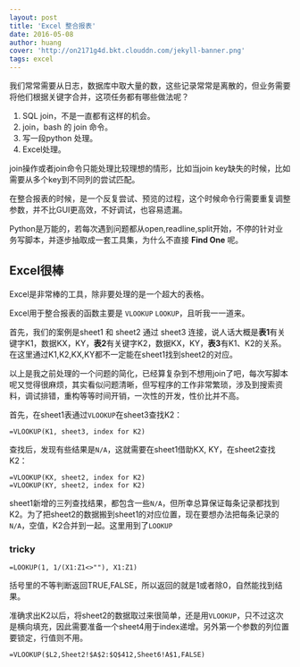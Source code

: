 ```yaml
---
layout: post
title: 'Excel 整合报表'
date: 2016-05-08
author: huang
cover: 'http://on2171g4d.bkt.clouddn.com/jekyll-banner.png'
tags: excel
---
```


我们常常需要从日志，数据库中取大量的数，这些记录常常是离散的，但业务需要将他们根据关键字合并，这项任务都有哪些做法呢？

1. SQL join，不是一直都有这样的机会。
1. join，bash 的 join 命令。
2. 写一段python 处理。
3. Excel处理。

join操作或者join命令只能处理比较理想的情形，比如当join key缺失的时候，比如需要从多个key到不同列的尝试匹配。

在整合报表的时候，是一个反复尝试、预览的过程，这个时候命令行需要重复调整参数，并不比GUI更高效，不好调试，也容易遗漏。

Python是万能的，若每次遇到问题都从open,readline,split开始，不停的针对业务写脚本，并逐步抽取成一套工具集，为什么不直接 **Find One** 呢。

## Excel很棒
Excel是非常棒的工具，除非要处理的是一个超大的表格。

Excel用于整合报表的函数主要是 `VLOOKUP` `LOOKUP`，且听我一一道来。

首先，我们的案例是sheet1 和 sheet2 通过 sheet3 连接，说人话大概是**表1**有关键字K1，数据KX，KY，**表2**有关键字K2，数据KX，KY，**表3**有K1、K2的关系。在这里通过K1,K2,KX,KY都不一定能在sheet1找到sheet2的对应。

以上是我之前处理的一个问题的简化，已经算复杂到不想用join了吧，每次写脚本呢又觉得很麻烦，其实看似问题清晰，但写程序的工作非常繁琐，涉及到搜索资料，调试排错，重构等等时间开销，一次性的开发，性价比并不高。

首先，在sheet1表通过`VLOOKUP`在sheet3查找K2：
```
=VLOOKUP(K1, sheet3, index for K2)
```

查找后，发现有些结果是`N/A`，这就需要在sheet1借助KX, KY，在sheet2查找K2：
```
=VLOOKUP(KX, sheet2, index for K2)
=VLOOKUP(KY, sheet2, index for K2)
```

sheet1新增的三列查找结果，都包含一些`N/A`，但所幸总算保证每条记录都找到K2。为了把sheet2的数据搬到sheet1的对应位置，现在要想办法把每条记录的`N/A`，空值，K2合并到一起。这里用到了`LOOKUP`
### tricky
```
=LOOKUP(1, 1/(X1:Z1<>""), X1:Z1)
```
括号里的不等判断返回TRUE,FALSE，所以返回的就是1或者除0，自然能找到结果。

准确求出K2以后，将sheet2的数据取过来很简单，还是用`VLOOKUP`，只不过这次是横向填充，因此需要准备一个sheet4用于index递增。另外第一个参数的列位置要锁定，行值则不用。

```
=VLOOKUP($L2,Sheet2!$A$2:$Q$412,Sheet6!A$1,FALSE)
```